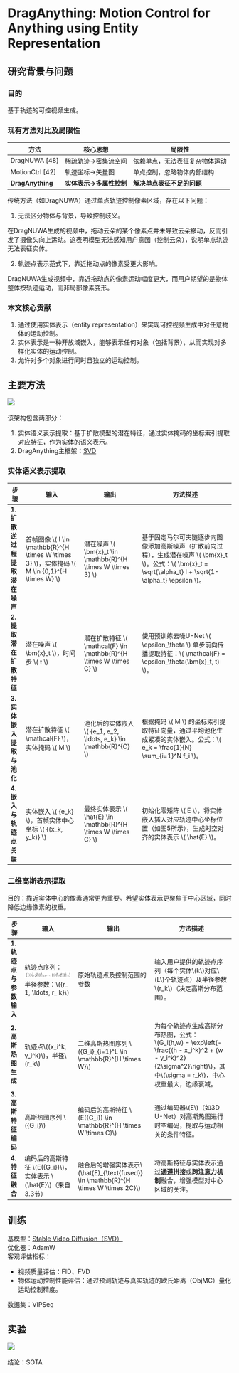 # DragAnything: Motion Control for Anything using Entity Representation

## 研究背景与问题

### 目的

基于轨迹的可控视频生成。 

### 现有方法对比及局限性
| 方法          | 核心思想                     | 局限性                       |  
|---------------|----------------------------|----------------------------|  
| DragNUWA [48] | 稀疏轨迹→密集流空间            | 依赖单点，无法表征复杂物体运动  |  
| MotionCtrl [42] | 轨迹坐标→矢量图               | 单点控制，忽略物体内部结构     |  
| **DragAnything** | **实体表示→多属性控制**       | **解决单点表征不足的问题**    |  

传统方法（如DragNUWA）通过单点轨迹控制像素区域，存在以下问题：

1. 无法区分物体与背景，导致控制歧义。

在DragNUWA生成的视频中，拖动云朵的某个像素点并未导致云朵移动，反而引发了摄像头向上运动。这表明模型无法感知用户意图（控制云朵），说明单点轨迹无法表征实体。

2. 轨迹点表示范式下，靠近拖动点的像素受更大影响。

DragNUWA生成视频中，靠近拖动点的像素运动幅度更大，而用户期望的是物体整体按轨迹运动，而非局部像素变形。

### 本文核心贡献

1. 通过使用实体表示（entity representation）来实现可控视频生成中对任意物体的运动控制。
2. 实体表示是一种开放域嵌入，能够表示任何对象（包括背景），从而实现对多样化实体的运动控制。
3. 允许对多个对象进行同时且独立的运动控制。

## 主要方法

![](./assets/97-图4.png) 

该架构包含两部分：
1. 实体语义表示提取：基于扩散模型的潜在特征，通过实体掩码的坐标索引提取对应特征，作为实体的语义表示。
2. DragAnything主框架：[SVD](./50.md)

### 实体语义表示提取


| **步骤**                | **输入**                          | **输出**                          | **方法描述**                                                                 |
|-------------------------|----------------------------------|----------------------------------|----------------------------------------------------------------------------|
| **1. 扩散逆过程提取潜在噪声** | 首帧图像 \\( I \in \mathbb{R}^{H \times W \times 3} \\)，实体掩码 \\( M \in \{0,1\}^{H \times W} \\) | 潜在噪声 \\( \bm{x}_t \in \mathbb{R}^{H \times W \times 3} \\) | 基于固定马尔可夫链逐步向图像添加高斯噪声（扩散前向过程），生成潜在噪声 \\( \bm{x}_t \\)。公式：\\( \bm{x}_t = \sqrt{\alpha_t} I + \sqrt{1-\alpha_t} \epsilon \\)。 |
| **2. 提取潜在扩散特征**     | 潜在噪声 \\( \bm{x}_t \\)，时间步 \\( t \\)      | 潜在扩散特征 \\( \mathcal{F} \in \mathbb{R}^{H \times W \times C} \\) | 使用预训练去噪U-Net \\( \epsilon_\theta \\) 单步前向传播提取特征：\\( \mathcal{F} = \epsilon_\theta(\bm{x}_t, t) \\)。 |
| **3. 实体嵌入提取与池化**   | 潜在扩散特征 \\( \mathcal{F} \\)，实体掩码 \\( M \\) | 池化后的实体嵌入 \\( \{e_1, e_2, \ldots, e_k\} \in \mathbb{R}^{C} \\) | 根据掩码 \\( M \\) 的坐标索引提取特征向量，通过平均池化生成紧凑的实体嵌入。公式：\\( e_k = \frac{1}{N} \sum_{i=1}^N f_i \\)。 |
| **4. 嵌入与轨迹点关联**     | 实体嵌入 \\( \{e_k\} \\)，首帧实体中心坐标 \\( \{(x_k, y_k)\} \\) | 最终实体表示 \\( \hat{E} \in \mathbb{R}^{H \times W \times C} \\) | 初始化零矩阵 \\( E \\)，将实体嵌入插入对应轨迹中心坐标位置（如图5所示），生成时空对齐的实体表示 \\( \hat{E} \\)。 |

### 二维高斯表示提取

目的：靠近实体中心的像素通常更为重要。希望实体表示更聚焦于中心区域，同时降低边缘像素的权重。

| **步骤**                    | **输入**                                                                 | **输出**                                      | **方法描述**                                                                 |  
|-----------------------------|-------------------------------------------------------------------------|---------------------------------------------|----------------------------------------------------------------------------|  
| **1. 轨迹点与参数输入**       | 轨迹点序列：![](./assets/97-公式1.png)  <br> 半径参数：\\(\{r_ 1, \ldots, r_ k\}\\) | 原始轨迹点及控制范围的参数                     | 输入用户提供的轨迹点序列（每个实体\\(k\\)对应\\(L\\)个轨迹点）及半径参数\\(r_k\\)（决定高斯分布范围）。 |  
| **2. 高斯热图生成**           | 轨迹点\\((x_i^k, y_i^k)\\)，半径\\(r_k\\)                                        | 二维高斯热图序列 \\(\{G_i\}_{i=1}^L \in \mathbb{R}^{H \times W}\\) | 为每个轨迹点生成高斯分布热图，公式：<br> \\(G_i(h,w) = \exp\left(-\frac{(h - x_i^k)^2 + (w - y_i^k)^2}{2\sigma^2}\right)\\)，其中\\(\sigma = r_k\\)，中心权重最大，边缘衰减。 |  
| **3. 高斯特征编码**           | 高斯热图序列 \\(\{G_i\}\\)                                                  | 编码后的高斯特征 \\(E(\{G_i\}) \in \mathbb{R}^{H \times W \times C}\\) | 通过编码器\\(E\\)（如3D U-Net）对高斯热图进行时空编码，提取与运动相关的条件特征。 |  
| **4. 特征融合**               | 编码后的高斯特征 \\(E(\{G_i\})\\)，实体表示 \\(\hat{E}\\)（来自3.3节）            | 融合后的增强实体表示\\(\hat{E}_{\text{fused}} \in \mathbb{R}^{H \times W \times 2C}\\) | 将高斯特征与实体表示通过**通道拼接**或**跨注意力机制**融合，增强模型对中心区域的关注。 |  


## 训练

基模型：[Stable Video Diffusion（SVD）](./50.md)  
优化器：AdamW  
客观评估指标：
- 视频质量评估：FID、FVD
- 物体运动控制性能评估：通过预测轨迹与真实轨迹的欧氏距离（ObjMC）量化运动控制精度。  

数据集：VIPSeg

## 实验

![](./assets/97-表1.png) 

结论：SOTA